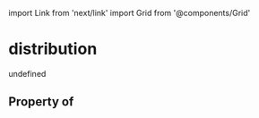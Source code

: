 import Link from 'next/link'
import Grid from '@components/Grid'

# distribution

undefined

## Property of



